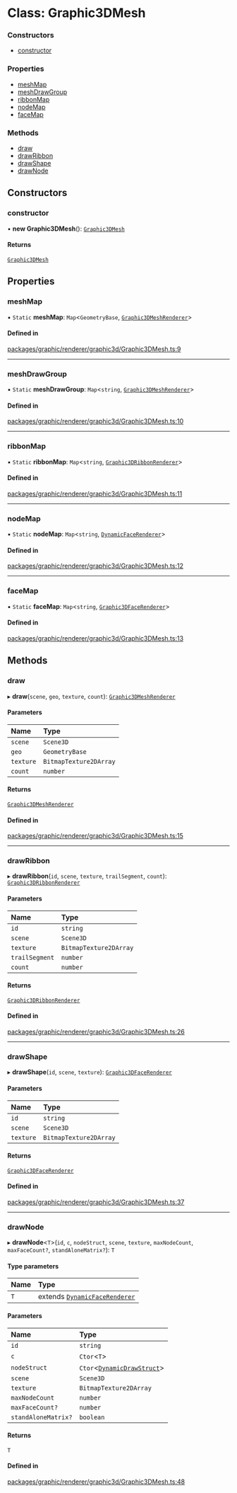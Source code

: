 # Class: Graphic3DMesh

### Constructors

- [constructor](Graphic3DMesh.md#constructor)

### Properties

- [meshMap](Graphic3DMesh.md#meshmap)
- [meshDrawGroup](Graphic3DMesh.md#meshdrawgroup)
- [ribbonMap](Graphic3DMesh.md#ribbonmap)
- [nodeMap](Graphic3DMesh.md#nodemap)
- [faceMap](Graphic3DMesh.md#facemap)

### Methods

- [draw](Graphic3DMesh.md#draw)
- [drawRibbon](Graphic3DMesh.md#drawribbon)
- [drawShape](Graphic3DMesh.md#drawshape)
- [drawNode](Graphic3DMesh.md#drawnode)

## Constructors

### constructor

• **new Graphic3DMesh**(): [`Graphic3DMesh`](Graphic3DMesh.md)

#### Returns

[`Graphic3DMesh`](Graphic3DMesh.md)

## Properties

### meshMap

▪ `Static` **meshMap**: `Map`\<`GeometryBase`, [`Graphic3DMeshRenderer`](Graphic3DMeshRenderer.md)\>

#### Defined in

[packages/graphic/renderer/graphic3d/Graphic3DMesh.ts:9](https://github.com/Orillusion/orillusion/blob/main/packages/graphic/renderer/graphic3d/Graphic3DMesh.ts#L9)

___

### meshDrawGroup

▪ `Static` **meshDrawGroup**: `Map`\<`string`, [`Graphic3DMeshRenderer`](Graphic3DMeshRenderer.md)\>

#### Defined in

[packages/graphic/renderer/graphic3d/Graphic3DMesh.ts:10](https://github.com/Orillusion/orillusion/blob/main/packages/graphic/renderer/graphic3d/Graphic3DMesh.ts#L10)

___

### ribbonMap

▪ `Static` **ribbonMap**: `Map`\<`string`, [`Graphic3DRibbonRenderer`](Graphic3DRibbonRenderer.md)\>

#### Defined in

[packages/graphic/renderer/graphic3d/Graphic3DMesh.ts:11](https://github.com/Orillusion/orillusion/blob/main/packages/graphic/renderer/graphic3d/Graphic3DMesh.ts#L11)

___

### nodeMap

▪ `Static` **nodeMap**: `Map`\<`string`, [`DynamicFaceRenderer`](DynamicFaceRenderer.md)\>

#### Defined in

[packages/graphic/renderer/graphic3d/Graphic3DMesh.ts:12](https://github.com/Orillusion/orillusion/blob/main/packages/graphic/renderer/graphic3d/Graphic3DMesh.ts#L12)

___

### faceMap

▪ `Static` **faceMap**: `Map`\<`string`, [`Graphic3DFaceRenderer`](Graphic3DFaceRenderer.md)\>

#### Defined in

[packages/graphic/renderer/graphic3d/Graphic3DMesh.ts:13](https://github.com/Orillusion/orillusion/blob/main/packages/graphic/renderer/graphic3d/Graphic3DMesh.ts#L13)

## Methods

### draw

▸ **draw**(`scene`, `geo`, `texture`, `count`): [`Graphic3DMeshRenderer`](Graphic3DMeshRenderer.md)

#### Parameters

| Name | Type |
| :------ | :------ |
| `scene` | `Scene3D` |
| `geo` | `GeometryBase` |
| `texture` | `BitmapTexture2DArray` |
| `count` | `number` |

#### Returns

[`Graphic3DMeshRenderer`](Graphic3DMeshRenderer.md)

#### Defined in

[packages/graphic/renderer/graphic3d/Graphic3DMesh.ts:15](https://github.com/Orillusion/orillusion/blob/main/packages/graphic/renderer/graphic3d/Graphic3DMesh.ts#L15)

___

### drawRibbon

▸ **drawRibbon**(`id`, `scene`, `texture`, `trailSegment`, `count`): [`Graphic3DRibbonRenderer`](Graphic3DRibbonRenderer.md)

#### Parameters

| Name | Type |
| :------ | :------ |
| `id` | `string` |
| `scene` | `Scene3D` |
| `texture` | `BitmapTexture2DArray` |
| `trailSegment` | `number` |
| `count` | `number` |

#### Returns

[`Graphic3DRibbonRenderer`](Graphic3DRibbonRenderer.md)

#### Defined in

[packages/graphic/renderer/graphic3d/Graphic3DMesh.ts:26](https://github.com/Orillusion/orillusion/blob/main/packages/graphic/renderer/graphic3d/Graphic3DMesh.ts#L26)

___

### drawShape

▸ **drawShape**(`id`, `scene`, `texture`): [`Graphic3DFaceRenderer`](Graphic3DFaceRenderer.md)

#### Parameters

| Name | Type |
| :------ | :------ |
| `id` | `string` |
| `scene` | `Scene3D` |
| `texture` | `BitmapTexture2DArray` |

#### Returns

[`Graphic3DFaceRenderer`](Graphic3DFaceRenderer.md)

#### Defined in

[packages/graphic/renderer/graphic3d/Graphic3DMesh.ts:37](https://github.com/Orillusion/orillusion/blob/main/packages/graphic/renderer/graphic3d/Graphic3DMesh.ts#L37)

___

### drawNode

▸ **drawNode**\<`T`\>(`id`, `c`, `nodeStruct`, `scene`, `texture`, `maxNodeCount`, `maxFaceCount?`, `standAloneMatrix?`): `T`

#### Type parameters

| Name | Type |
| :------ | :------ |
| `T` | extends [`DynamicFaceRenderer`](DynamicFaceRenderer.md) |

#### Parameters

| Name | Type |
| :------ | :------ |
| `id` | `string` |
| `c` | `Ctor`\<`T`\> |
| `nodeStruct` | `Ctor`\<[`DynamicDrawStruct`](DynamicDrawStruct.md)\> |
| `scene` | `Scene3D` |
| `texture` | `BitmapTexture2DArray` |
| `maxNodeCount` | `number` |
| `maxFaceCount?` | `number` |
| `standAloneMatrix?` | `boolean` |

#### Returns

`T`

#### Defined in

[packages/graphic/renderer/graphic3d/Graphic3DMesh.ts:48](https://github.com/Orillusion/orillusion/blob/main/packages/graphic/renderer/graphic3d/Graphic3DMesh.ts#L48)
